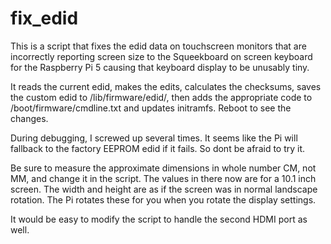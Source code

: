 # fix_edid
This is a script that fixes the edid data on touchscreen monitors that are incorrectly reporting screen size to the Squeekboard on screen keyboard for the Raspberry Pi 5 causing that keyboard display to be unusably tiny.

It reads the current edid, makes the edits, calculates the checksums, saves the custom edid to /lib/firmware/edid/, then adds the appropriate code to /boot/firmware/cmdline.txt and updates initramfs. Reboot to see the changes.

During debugging, I screwed up several times. It seems like the Pi will fallback to the factory EEPROM edid if it fails. So dont be afraid to try it.

Be sure to measure the approximate dimensions in whole number CM, not MM, and change it in the script. The values in there now are for a 10.1 inch screen. The width and height are as if the screen was in normal landscape rotation. The Pi rotates these for you when you rotate the display settings.

It would be easy to modify the script to handle the second HDMI port as well.
